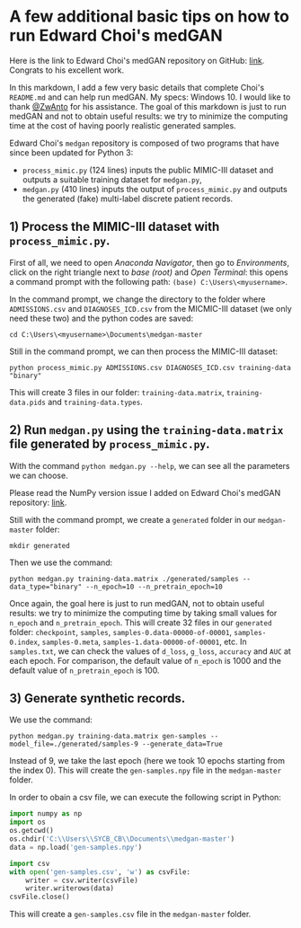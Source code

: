 # A few additional basic tips on how to run Edward Choi's medGAN

Here is the link to Edward Choi's medGAN repository on GitHub: [link](https://github.com/mp2893/medgan). Congrats to his excellent work.

In this markdown, I add a few very basic details that complete Choi's `README.md` and can help run medGAN. My specs: Windows 10. I would like to thank [@ZwAnto](https://github.com/ZwAnto) for his assistance. The goal of this markdown is just to run medGAN and not to obtain useful results: we try to minimize the computing time at the cost of having poorly realistic generated samples.

Edward Choi's `medgan` repository is composed of two programs that have since been updated for Python 3:
* `process_mimic.py` (124 lines) inputs the public MIMIC-III dataset and outputs a suitable training dataset for `medgan.py`,
* `medgan.py` (410 lines) inputs the output of `process_mimic.py` and outputs the generated (fake) multi-label discrete patient records.

## 1) Process the MIMIC-III dataset with `process_mimic.py`.

First of all, we need to open _Anaconda Navigator_, then go to _Environments_, click on the right triangle next to _base (root)_ and _Open Terminal_: this opens a command prompt with the following path: `(base) C:\Users\<myusername>`.

In the command prompt, we change the directory to the folder where `ADMISSIONS.csv` and `DIAGNOSES_ICD.csv` from the MICMIC-III dataset (we only need these two) and the python codes are saved:
```
cd C:\Users\<myusername>\Documents\medgan-master
```
Still in the command prompt, we can then process the MIMIC-III dataset:
```
python process_mimic.py ADMISSIONS.csv DIAGNOSES_ICD.csv training-data "binary"
```
This will create 3 files in our folder: `training-data.matrix`, `training-data.pids` and `training-data.types`.

## 2) Run `medgan.py` using the `training-data.matrix` file generated by `process_mimic.py`.

With the command `python medgan.py --help`, we can see all the parameters we can choose.

Please read the NumPy version issue I added on Edward Choi's medGAN repository: [link](https://github.com/mp2893/medgan/issues/14).

Still with the command prompt, we create a `generated` folder in our `medgan-master` folder:
```
mkdir generated
```
Then we use the command:
```
python medgan.py training-data.matrix ./generated/samples --data_type="binary" --n_epoch=10 --n_pretrain_epoch=10
```
Once again, the goal here is just to run medGAN, not to obtain useful results: we try to minimize the computing time by taking small values for `n_epoch` and `n_pretrain_epoch`.
This will create 32 files in our `generated` folder: `checkpoint`, `samples`, `samples-0.data-00000-of-00001`, `samples-0.index`, `samples-0.meta`, `samples-1.data-00000-of-00001`,  etc. In `samples.txt`, we can check the values of `d_loss`, `g_loss`, `accuracy` and `AUC` at each epoch.
For comparison, the default value of `n_epoch` is 1000 and the default value of `n_pretrain_epoch` is 100.

## 3) Generate synthetic records.

We use the command:
```
python medgan.py training-data.matrix gen-samples --model_file=./generated/samples-9 --generate_data=True
 ```
Instead of 9, we take the last epoch (here we took 10 epochs starting from the index 0). This will create the `gen-samples.npy` file in the `medgan-master` folder.

In order to obain a csv file, we can execute the following script in Python:
```python
import numpy as np
import os
os.getcwd()
os.chdir('C:\\Users\\SYCB_CB\\Documents\\medgan-master')
data = np.load('gen-samples.npy')

import csv
with open('gen-samples.csv', 'w') as csvFile:
    writer = csv.writer(csvFile)
    writer.writerows(data)
csvFile.close()
 ```
This will create a `gen-samples.csv` file in the `medgan-master` folder.
